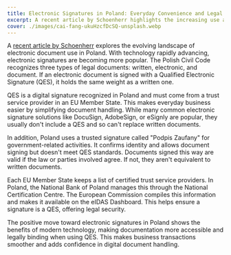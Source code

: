 ```yaml
---
title: Electronic Signatures in Poland: Everyday Convenience and Legal Assurance
excerpt: A recent article by Schoenherr highlights the increasing use and potential of electronic signatures in Poland.
cover: ./images/cai-fang-ukuHzcfDcSQ-unsplash.webp
---
```


A [recent article by Schoenherr](https://www.schoenherr.eu/content/everyday-use-of-electronic-documents-in-poland) explores the evolving landscape of electronic document use in Poland. With technology rapidly advancing, electronic signatures are becoming more popular. The Polish Civil Code recognizes three types of legal documents: written, electronic, and document. If an electronic document is signed with a Qualified Electronic Signature (QES), it holds the same weight as a written one. 

QES is a digital signature recognized in Poland and must come from a trust service provider in an EU Member State. This makes everyday business easier by simplifying document handling. While many common electronic signature solutions like DocuSign, AdobeSign, or eSignly are popular, they usually don't include a QES and so can't replace written documents.

In addition, Poland uses a trusted signature called "Podpis Zaufany" for government-related activities. It confirms identity and allows document signing but doesn't meet QES standards. Documents signed this way are valid if the law or parties involved agree. If not, they aren't equivalent to written documents.

Each EU Member State keeps a list of certified trust service providers. In Poland, the National Bank of Poland manages this through the National Certification Centre. The European Commission compiles this information and makes it available on the eIDAS Dashboard. This helps ensure a signature is a QES, offering legal security.

The positive move toward electronic signatures in Poland shows the benefits of modern technology, making documentation more accessible and legally binding when using QES. This makes business transactions smoother and adds confidence in digital document handling.

